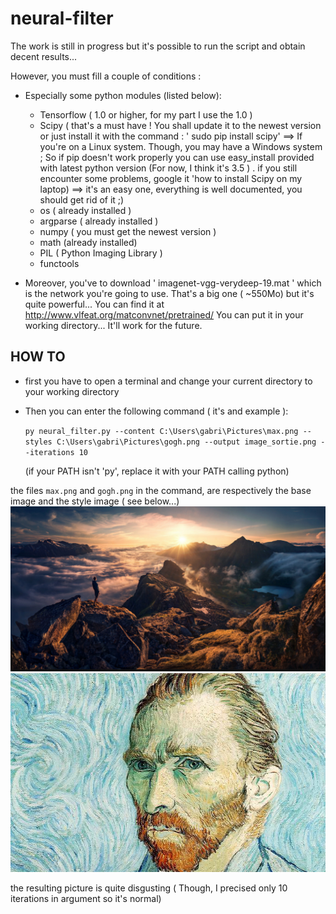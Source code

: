 # neural-filter

The work is still in progress but it's possible to run the script and obtain decent results...

However, you must fill a couple of conditions : 
  - Especially some python modules (listed below):
      * Tensorflow ( 1.0 or higher, for my part I use the 1.0 )
      * Scipy ( that's a must have ! You shall update it to the newest version or just install it with the command : ' sudo pip install          scipy' ==> If you're on a Linux system. Though, you may have a Windows system ; So if pip doesn't work properly you can use easy_install provided with latest python version (For now, I think it's 3.5 ) . if you still encounter some problems, google it 'how to install Scipy on my laptop) ==> it's an easy one, everything is well documented, you should get rid of it ;)
      * os ( already installed )
      * argparse ( already installed )  
      * numpy ( you must get the newest version )
      * math (already installed)
      * PIL ( Python Imaging Library ) 
      * functools
      
  - Moreover, you've to download ' imagenet-vgg-verydeep-19.mat ' which is the network you're going to use. That's a big one ( ~550Mo) but it's quite powerful... You can find it at http://www.vlfeat.org/matconvnet/pretrained/
  You can put it in your working directory... It'll work for the future. 
  
  
  ## HOW TO 
  
  * first you have to open a terminal and change your current directory to your working directory 
  * Then you can enter the following command ( it's and example ):
  
    `py neural_filter.py --content C:\Users\gabri\Pictures\max.png --styles C:\Users\gabri\Pictures\gogh.png --output image_sortie.png --iterations 10`
  
     (if your PATH isn't 'py', replace it with your PATH calling python) 
     
the files `max.png` and `gogh.png` in the command, are respectively the base image and the style image ( see below...)
![base_image](pictures/max.png)
![style_image](pictures/gogh.png)

the resulting picture is quite disgusting ( Though, I precised only 10 iterations in argument so it's normal)
